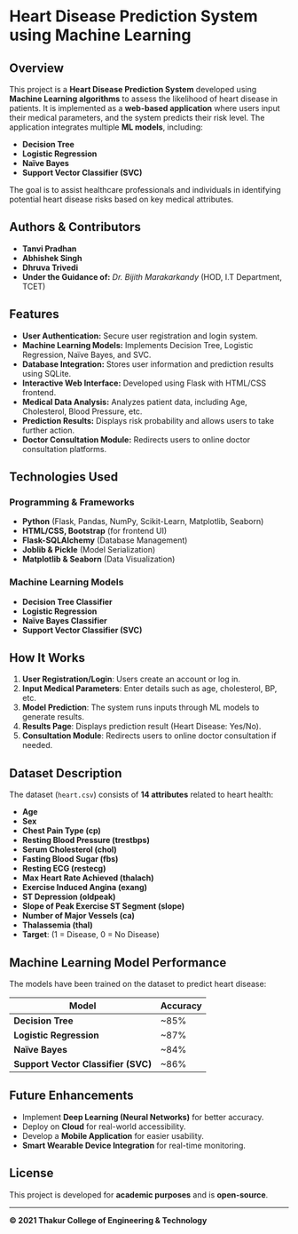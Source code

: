 # Heart Disease Prediction System using Machine Learning

## Overview
This project is a **Heart Disease Prediction System** developed using **Machine Learning algorithms** to assess the likelihood of heart disease in patients. It is implemented as a **web-based application** where users input their medical parameters, and the system predicts their risk level. The application integrates multiple **ML models**, including:
- **Decision Tree**
- **Logistic Regression**
- **Naïve Bayes**
- **Support Vector Classifier (SVC)**

The goal is to assist healthcare professionals and individuals in identifying potential heart disease risks based on key medical attributes.

## Authors & Contributors
- **Tanvi Pradhan**
- **Abhishek Singh**
- **Dhruva Trivedi**
- **Under the Guidance of:** *Dr. Bijith Marakarkandy* (HOD, I.T Department, TCET)

## Features
- **User Authentication:** Secure user registration and login system.
- **Machine Learning Models:** Implements Decision Tree, Logistic Regression, Naïve Bayes, and SVC.
- **Database Integration:** Stores user information and prediction results using SQLite.
- **Interactive Web Interface:** Developed using Flask with HTML/CSS frontend.
- **Medical Data Analysis:** Analyzes patient data, including Age, Cholesterol, Blood Pressure, etc.
- **Prediction Results:** Displays risk probability and allows users to take further action.
- **Doctor Consultation Module:** Redirects users to online doctor consultation platforms.

## Technologies Used
### **Programming & Frameworks**
- **Python** (Flask, Pandas, NumPy, Scikit-Learn, Matplotlib, Seaborn)
- **HTML/CSS, Bootstrap** (for frontend UI)
- **Flask-SQLAlchemy** (Database Management)
- **Joblib & Pickle** (Model Serialization)
- **Matplotlib & Seaborn** (Data Visualization)

### **Machine Learning Models**
- **Decision Tree Classifier**
- **Logistic Regression**
- **Naïve Bayes Classifier**
- **Support Vector Classifier (SVC)**

## How It Works
1. **User Registration/Login**: Users create an account or log in.
2. **Input Medical Parameters**: Enter details such as age, cholesterol, BP, etc.
3. **Model Prediction**: The system runs inputs through ML models to generate results.
4. **Results Page**: Displays prediction result (Heart Disease: Yes/No).
5. **Consultation Module**: Redirects users to online doctor consultation if needed.

## Dataset Description
The dataset (`heart.csv`) consists of **14 attributes** related to heart health:
- **Age**
- **Sex**
- **Chest Pain Type (cp)**
- **Resting Blood Pressure (trestbps)**
- **Serum Cholesterol (chol)**
- **Fasting Blood Sugar (fbs)**
- **Resting ECG (restecg)**
- **Max Heart Rate Achieved (thalach)**
- **Exercise Induced Angina (exang)**
- **ST Depression (oldpeak)**
- **Slope of Peak Exercise ST Segment (slope)**
- **Number of Major Vessels (ca)**
- **Thalassemia (thal)**
- **Target**: (1 = Disease, 0 = No Disease)

## Machine Learning Model Performance
The models have been trained on the dataset to predict heart disease:

| Model                | Accuracy |
|----------------------|----------|
| **Decision Tree**    | ~85%     |
| **Logistic Regression** | ~87%  |
| **Naïve Bayes**      | ~84%     |
| **Support Vector Classifier (SVC)** | ~86% |

## Future Enhancements
- Implement **Deep Learning (Neural Networks)** for better accuracy.
- Deploy on **Cloud** for real-world accessibility.
- Develop a **Mobile Application** for easier usability.
- **Smart Wearable Device Integration** for real-time monitoring.

## License
This project is developed for **academic purposes** and is **open-source**.

---

**© 2021 Thakur College of Engineering & Technology**

